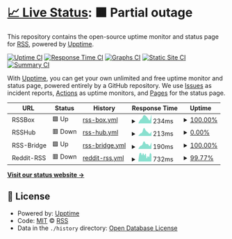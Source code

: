 # [📈 Live Status](https://GetRSS.github.io/upptime): <!--live status--> **🟧 Partial outage**

This repository contains the open-source uptime monitor and status page for [RSS](https://www.reddit.com/r/rss/), powered by [Upptime](https://github.com/upptime/upptime).

[![Uptime CI](https://github.com/GetRSS/upptime/workflows/Uptime%20CI/badge.svg)](https://github.com/GetRSS/upptime/actions?query=workflow%3A%22Uptime+CI%22)
[![Response Time CI](https://github.com/GetRSS/upptime/workflows/Response%20Time%20CI/badge.svg)](https://github.com/GetRSS/upptime/actions?query=workflow%3A%22Response+Time+CI%22)
[![Graphs CI](https://github.com/GetRSS/upptime/workflows/Graphs%20CI/badge.svg)](https://github.com/GetRSS/upptime/actions?query=workflow%3A%22Graphs+CI%22)
[![Static Site CI](https://github.com/GetRSS/upptime/workflows/Static%20Site%20CI/badge.svg)](https://github.com/GetRSS/upptime/actions?query=workflow%3A%22Static+Site+CI%22)
[![Summary CI](https://github.com/GetRSS/upptime/workflows/Summary%20CI/badge.svg)](https://github.com/GetRSS/upptime/actions?query=workflow%3A%22Summary+CI%22)

With [Upptime](https://upptime.js.org), you can get your own unlimited and free uptime monitor and status page, powered entirely by a GitHub repository. We use [Issues](https://github.com/GetRSS/upptime/issues) as incident reports, [Actions](https://github.com/GetRSS/upptime/actions) as uptime monitors, and [Pages](https://GetRSS.github.io/upptime) for the status page.

<!--start: status pages-->
<!-- This summary is generated by Upptime (https://github.com/upptime/upptime) -->
<!-- Do not edit this manually, your changes will be overwritten -->
<!-- prettier-ignore -->
| URL | Status | History | Response Time | Uptime |
| --- | ------ | ------- | ------------- | ------ |
| <img alt="" src="https://icons.duckduckgo.com/ip3/null.ico" height="13"> RSSBox | 🟩 Up | [rss-box.yml](https://github.com/GetRSS/upptime/commits/HEAD/history/rss-box.yml) | <details><summary><img alt="Response time graph" src="./graphs/rss-box/response-time-week.png" height="20"> 234ms</summary><br><a href="https://GetRSS.github.io/upptime/history/rss-box"><img alt="Response time 390" src="https://img.shields.io/endpoint?url=https%3A%2F%2Fraw.githubusercontent.com%2FGetRSS%2Fupptime%2FHEAD%2Fapi%2Frss-box%2Fresponse-time.json"></a><br><a href="https://GetRSS.github.io/upptime/history/rss-box"><img alt="24-hour response time 345" src="https://img.shields.io/endpoint?url=https%3A%2F%2Fraw.githubusercontent.com%2FGetRSS%2Fupptime%2FHEAD%2Fapi%2Frss-box%2Fresponse-time-day.json"></a><br><a href="https://GetRSS.github.io/upptime/history/rss-box"><img alt="7-day response time 234" src="https://img.shields.io/endpoint?url=https%3A%2F%2Fraw.githubusercontent.com%2FGetRSS%2Fupptime%2FHEAD%2Fapi%2Frss-box%2Fresponse-time-week.json"></a><br><a href="https://GetRSS.github.io/upptime/history/rss-box"><img alt="30-day response time 226" src="https://img.shields.io/endpoint?url=https%3A%2F%2Fraw.githubusercontent.com%2FGetRSS%2Fupptime%2FHEAD%2Fapi%2Frss-box%2Fresponse-time-month.json"></a><br><a href="https://GetRSS.github.io/upptime/history/rss-box"><img alt="1-year response time 390" src="https://img.shields.io/endpoint?url=https%3A%2F%2Fraw.githubusercontent.com%2FGetRSS%2Fupptime%2FHEAD%2Fapi%2Frss-box%2Fresponse-time-year.json"></a></details> | <details><summary><a href="https://GetRSS.github.io/upptime/history/rss-box">100.00%</a></summary><a href="https://GetRSS.github.io/upptime/history/rss-box"><img alt="All-time uptime 99.94%" src="https://img.shields.io/endpoint?url=https%3A%2F%2Fraw.githubusercontent.com%2FGetRSS%2Fupptime%2FHEAD%2Fapi%2Frss-box%2Fuptime.json"></a><br><a href="https://GetRSS.github.io/upptime/history/rss-box"><img alt="24-hour uptime 100.00%" src="https://img.shields.io/endpoint?url=https%3A%2F%2Fraw.githubusercontent.com%2FGetRSS%2Fupptime%2FHEAD%2Fapi%2Frss-box%2Fuptime-day.json"></a><br><a href="https://GetRSS.github.io/upptime/history/rss-box"><img alt="7-day uptime 100.00%" src="https://img.shields.io/endpoint?url=https%3A%2F%2Fraw.githubusercontent.com%2FGetRSS%2Fupptime%2FHEAD%2Fapi%2Frss-box%2Fuptime-week.json"></a><br><a href="https://GetRSS.github.io/upptime/history/rss-box"><img alt="30-day uptime 100.00%" src="https://img.shields.io/endpoint?url=https%3A%2F%2Fraw.githubusercontent.com%2FGetRSS%2Fupptime%2FHEAD%2Fapi%2Frss-box%2Fuptime-month.json"></a><br><a href="https://GetRSS.github.io/upptime/history/rss-box"><img alt="1-year uptime 99.94%" src="https://img.shields.io/endpoint?url=https%3A%2F%2Fraw.githubusercontent.com%2FGetRSS%2Fupptime%2FHEAD%2Fapi%2Frss-box%2Fuptime-year.json"></a></details>
| <img alt="" src="https://icons.duckduckgo.com/ip3/null.ico" height="13"> RSSHub | 🟥 Down | [rss-hub.yml](https://github.com/GetRSS/upptime/commits/HEAD/history/rss-hub.yml) | <details><summary><img alt="Response time graph" src="./graphs/rss-hub/response-time-week.png" height="20"> 213ms</summary><br><a href="https://GetRSS.github.io/upptime/history/rss-hub"><img alt="Response time 356" src="https://img.shields.io/endpoint?url=https%3A%2F%2Fraw.githubusercontent.com%2FGetRSS%2Fupptime%2FHEAD%2Fapi%2Frss-hub%2Fresponse-time.json"></a><br><a href="https://GetRSS.github.io/upptime/history/rss-hub"><img alt="24-hour response time 211" src="https://img.shields.io/endpoint?url=https%3A%2F%2Fraw.githubusercontent.com%2FGetRSS%2Fupptime%2FHEAD%2Fapi%2Frss-hub%2Fresponse-time-day.json"></a><br><a href="https://GetRSS.github.io/upptime/history/rss-hub"><img alt="7-day response time 213" src="https://img.shields.io/endpoint?url=https%3A%2F%2Fraw.githubusercontent.com%2FGetRSS%2Fupptime%2FHEAD%2Fapi%2Frss-hub%2Fresponse-time-week.json"></a><br><a href="https://GetRSS.github.io/upptime/history/rss-hub"><img alt="30-day response time 197" src="https://img.shields.io/endpoint?url=https%3A%2F%2Fraw.githubusercontent.com%2FGetRSS%2Fupptime%2FHEAD%2Fapi%2Frss-hub%2Fresponse-time-month.json"></a><br><a href="https://GetRSS.github.io/upptime/history/rss-hub"><img alt="1-year response time 356" src="https://img.shields.io/endpoint?url=https%3A%2F%2Fraw.githubusercontent.com%2FGetRSS%2Fupptime%2FHEAD%2Fapi%2Frss-hub%2Fresponse-time-year.json"></a></details> | <details><summary><a href="https://GetRSS.github.io/upptime/history/rss-hub">0.00%</a></summary><a href="https://GetRSS.github.io/upptime/history/rss-hub"><img alt="All-time uptime 41.05%" src="https://img.shields.io/endpoint?url=https%3A%2F%2Fraw.githubusercontent.com%2FGetRSS%2Fupptime%2FHEAD%2Fapi%2Frss-hub%2Fuptime.json"></a><br><a href="https://GetRSS.github.io/upptime/history/rss-hub"><img alt="24-hour uptime 0.00%" src="https://img.shields.io/endpoint?url=https%3A%2F%2Fraw.githubusercontent.com%2FGetRSS%2Fupptime%2FHEAD%2Fapi%2Frss-hub%2Fuptime-day.json"></a><br><a href="https://GetRSS.github.io/upptime/history/rss-hub"><img alt="7-day uptime 0.00%" src="https://img.shields.io/endpoint?url=https%3A%2F%2Fraw.githubusercontent.com%2FGetRSS%2Fupptime%2FHEAD%2Fapi%2Frss-hub%2Fuptime-week.json"></a><br><a href="https://GetRSS.github.io/upptime/history/rss-hub"><img alt="30-day uptime 1.38%" src="https://img.shields.io/endpoint?url=https%3A%2F%2Fraw.githubusercontent.com%2FGetRSS%2Fupptime%2FHEAD%2Fapi%2Frss-hub%2Fuptime-month.json"></a><br><a href="https://GetRSS.github.io/upptime/history/rss-hub"><img alt="1-year uptime 41.05%" src="https://img.shields.io/endpoint?url=https%3A%2F%2Fraw.githubusercontent.com%2FGetRSS%2Fupptime%2FHEAD%2Fapi%2Frss-hub%2Fuptime-year.json"></a></details>
| <img alt="" src="https://icons.duckduckgo.com/ip3/null.ico" height="13"> RSS-Bridge | 🟩 Up | [rss-bridge.yml](https://github.com/GetRSS/upptime/commits/HEAD/history/rss-bridge.yml) | <details><summary><img alt="Response time graph" src="./graphs/rss-bridge/response-time-week.png" height="20"> 190ms</summary><br><a href="https://GetRSS.github.io/upptime/history/rss-bridge"><img alt="Response time 385" src="https://img.shields.io/endpoint?url=https%3A%2F%2Fraw.githubusercontent.com%2FGetRSS%2Fupptime%2FHEAD%2Fapi%2Frss-bridge%2Fresponse-time.json"></a><br><a href="https://GetRSS.github.io/upptime/history/rss-bridge"><img alt="24-hour response time 252" src="https://img.shields.io/endpoint?url=https%3A%2F%2Fraw.githubusercontent.com%2FGetRSS%2Fupptime%2FHEAD%2Fapi%2Frss-bridge%2Fresponse-time-day.json"></a><br><a href="https://GetRSS.github.io/upptime/history/rss-bridge"><img alt="7-day response time 190" src="https://img.shields.io/endpoint?url=https%3A%2F%2Fraw.githubusercontent.com%2FGetRSS%2Fupptime%2FHEAD%2Fapi%2Frss-bridge%2Fresponse-time-week.json"></a><br><a href="https://GetRSS.github.io/upptime/history/rss-bridge"><img alt="30-day response time 200" src="https://img.shields.io/endpoint?url=https%3A%2F%2Fraw.githubusercontent.com%2FGetRSS%2Fupptime%2FHEAD%2Fapi%2Frss-bridge%2Fresponse-time-month.json"></a><br><a href="https://GetRSS.github.io/upptime/history/rss-bridge"><img alt="1-year response time 385" src="https://img.shields.io/endpoint?url=https%3A%2F%2Fraw.githubusercontent.com%2FGetRSS%2Fupptime%2FHEAD%2Fapi%2Frss-bridge%2Fresponse-time-year.json"></a></details> | <details><summary><a href="https://GetRSS.github.io/upptime/history/rss-bridge">100.00%</a></summary><a href="https://GetRSS.github.io/upptime/history/rss-bridge"><img alt="All-time uptime 99.96%" src="https://img.shields.io/endpoint?url=https%3A%2F%2Fraw.githubusercontent.com%2FGetRSS%2Fupptime%2FHEAD%2Fapi%2Frss-bridge%2Fuptime.json"></a><br><a href="https://GetRSS.github.io/upptime/history/rss-bridge"><img alt="24-hour uptime 100.00%" src="https://img.shields.io/endpoint?url=https%3A%2F%2Fraw.githubusercontent.com%2FGetRSS%2Fupptime%2FHEAD%2Fapi%2Frss-bridge%2Fuptime-day.json"></a><br><a href="https://GetRSS.github.io/upptime/history/rss-bridge"><img alt="7-day uptime 100.00%" src="https://img.shields.io/endpoint?url=https%3A%2F%2Fraw.githubusercontent.com%2FGetRSS%2Fupptime%2FHEAD%2Fapi%2Frss-bridge%2Fuptime-week.json"></a><br><a href="https://GetRSS.github.io/upptime/history/rss-bridge"><img alt="30-day uptime 100.00%" src="https://img.shields.io/endpoint?url=https%3A%2F%2Fraw.githubusercontent.com%2FGetRSS%2Fupptime%2FHEAD%2Fapi%2Frss-bridge%2Fuptime-month.json"></a><br><a href="https://GetRSS.github.io/upptime/history/rss-bridge"><img alt="1-year uptime 99.96%" src="https://img.shields.io/endpoint?url=https%3A%2F%2Fraw.githubusercontent.com%2FGetRSS%2Fupptime%2FHEAD%2Fapi%2Frss-bridge%2Fuptime-year.json"></a></details>
| <img alt="" src="https://icons.duckduckgo.com/ip3/null.ico" height="13"> Reddit-RSS | 🟥 Down | [reddit-rss.yml](https://github.com/GetRSS/upptime/commits/HEAD/history/reddit-rss.yml) | <details><summary><img alt="Response time graph" src="./graphs/reddit-rss/response-time-week.png" height="20"> 732ms</summary><br><a href="https://GetRSS.github.io/upptime/history/reddit-rss"><img alt="Response time 1021" src="https://img.shields.io/endpoint?url=https%3A%2F%2Fraw.githubusercontent.com%2FGetRSS%2Fupptime%2FHEAD%2Fapi%2Freddit-rss%2Fresponse-time.json"></a><br><a href="https://GetRSS.github.io/upptime/history/reddit-rss"><img alt="24-hour response time 610" src="https://img.shields.io/endpoint?url=https%3A%2F%2Fraw.githubusercontent.com%2FGetRSS%2Fupptime%2FHEAD%2Fapi%2Freddit-rss%2Fresponse-time-day.json"></a><br><a href="https://GetRSS.github.io/upptime/history/reddit-rss"><img alt="7-day response time 732" src="https://img.shields.io/endpoint?url=https%3A%2F%2Fraw.githubusercontent.com%2FGetRSS%2Fupptime%2FHEAD%2Fapi%2Freddit-rss%2Fresponse-time-week.json"></a><br><a href="https://GetRSS.github.io/upptime/history/reddit-rss"><img alt="30-day response time 877" src="https://img.shields.io/endpoint?url=https%3A%2F%2Fraw.githubusercontent.com%2FGetRSS%2Fupptime%2FHEAD%2Fapi%2Freddit-rss%2Fresponse-time-month.json"></a><br><a href="https://GetRSS.github.io/upptime/history/reddit-rss"><img alt="1-year response time 1021" src="https://img.shields.io/endpoint?url=https%3A%2F%2Fraw.githubusercontent.com%2FGetRSS%2Fupptime%2FHEAD%2Fapi%2Freddit-rss%2Fresponse-time-year.json"></a></details> | <details><summary><a href="https://GetRSS.github.io/upptime/history/reddit-rss">99.77%</a></summary><a href="https://GetRSS.github.io/upptime/history/reddit-rss"><img alt="All-time uptime 99.83%" src="https://img.shields.io/endpoint?url=https%3A%2F%2Fraw.githubusercontent.com%2FGetRSS%2Fupptime%2FHEAD%2Fapi%2Freddit-rss%2Fuptime.json"></a><br><a href="https://GetRSS.github.io/upptime/history/reddit-rss"><img alt="24-hour uptime 98.41%" src="https://img.shields.io/endpoint?url=https%3A%2F%2Fraw.githubusercontent.com%2FGetRSS%2Fupptime%2FHEAD%2Fapi%2Freddit-rss%2Fuptime-day.json"></a><br><a href="https://GetRSS.github.io/upptime/history/reddit-rss"><img alt="7-day uptime 99.77%" src="https://img.shields.io/endpoint?url=https%3A%2F%2Fraw.githubusercontent.com%2FGetRSS%2Fupptime%2FHEAD%2Fapi%2Freddit-rss%2Fuptime-week.json"></a><br><a href="https://GetRSS.github.io/upptime/history/reddit-rss"><img alt="30-day uptime 99.81%" src="https://img.shields.io/endpoint?url=https%3A%2F%2Fraw.githubusercontent.com%2FGetRSS%2Fupptime%2FHEAD%2Fapi%2Freddit-rss%2Fuptime-month.json"></a><br><a href="https://GetRSS.github.io/upptime/history/reddit-rss"><img alt="1-year uptime 99.83%" src="https://img.shields.io/endpoint?url=https%3A%2F%2Fraw.githubusercontent.com%2FGetRSS%2Fupptime%2FHEAD%2Fapi%2Freddit-rss%2Fuptime-year.json"></a></details>

<!--end: status pages-->

[**Visit our status website →**](https://GetRSS.github.io/upptime)

## 📄 License

- Powered by: [Upptime](https://github.com/upptime/upptime)
- Code: [MIT](./LICENSE) © [RSS](https://www.reddit.com/r/rss/)
- Data in the `./history` directory: [Open Database License](https://opendatacommons.org/licenses/odbl/1-0/)
